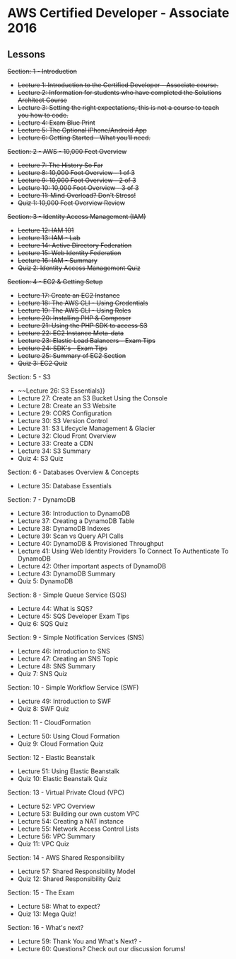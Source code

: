 # AWS Certified Developer - Associate 2016
## Lessons
~~Section: 1 - Introduction~~
- ~~Lecture 1: Introduction to the Certified Developer - Associate course.~~
- ~~Lecture 2: Information for students who have completed the Solutions Architect Course~~
- ~~Lecture 3: Setting the right expectations, this is not a course to teach you how to code.~~
- ~~Lecture 4: Exam Blue Print~~
- ~~Lecture 5: The Optional iPhone/Android App~~
- ~~Lecture 6: Getting Started - What you'll need.~~

~~Section: 2 - AWS - 10,000 Feet Overview~~
- ~~Lecture 7: The History So Far~~
- ~~Lecture 8: 10,000 Foot Overview - 1 of 3~~
- ~~Lecture 9: 10,000 Foot Overview - 2 of 3~~
- ~~Lecture 10: 10,000 Foot Overview - 3 of 3~~
- ~~Lecture 11: Mind Overload? Don't Stress!~~
- ~~Quiz 1: 10,000 Feet Overview Review~~

~~Section: 3 - Identity Access Management (IAM)~~
- ~~Lecture 12: IAM 101~~
- ~~Lecture 13: IAM - Lab~~
- ~~Lecture 14: Active Directory Federation~~
- ~~Lecture 15: Web Identity Federation~~
- ~~Lecture 16: IAM - Summary~~
- ~~Quiz 2: Identity Access Management Quiz~~

~~Section: 4 - EC2 & Getting Setup~~
- ~~Lecture 17: Create an EC2 Instance~~
- ~~Lecture 18: The AWS CLI - Using Credentials~~
- ~~Lecture 19: The AWS CLI - Using Roles~~
- ~~Lecture 20: Installing PHP & Composer~~
- ~~Lecture 21: Using the PHP SDK to access S3~~
- ~~Lecture 22: EC2 Instance Meta-data~~
- ~~Lecture 23: Elastic Load Balancers - Exam Tips~~
- ~~Lecture 24: SDK's - Exam Tips~~
- ~~Lecture 25: Summary of EC2 Section~~
- ~~Quiz 3: EC2 Quiz~~

Section: 5 - S3
- ~~Lecture 26: S3 Essentials}}
- Lecture 27: Create an S3 Bucket Using the Console
- Lecture 28: Create an S3 Website
- Lecture 29: CORS Configuration
- Lecture 30: S3 Version Control
- Lecture 31: S3 Lifecycle Management & Glacier
- Lecture 32: Cloud Front Overview
- Lecture 33: Create a CDN
- Lecture 34: S3 Summary
- Quiz 4: S3 Quiz

Section: 6 - Databases Overview & Concepts
- Lecture 35: Database Essentials

Section: 7 - DynamoDB
- Lecture 36: Introduction to DynamoDB
- Lecture 37: Creating a DynamoDB Table
- Lecture 38: DynamoDB Indexes
- Lecture 39: Scan vs Query API Calls
- Lecture 40: DynamoDB & Provisioned Throughput
- Lecture 41: Using Web Identity Providers To Connect To Authenticate To DynamoDB
- Lecture 42: Other important aspects of DynamoDB
- Lecture 43: DynamoDB Summary
- Quiz 5: DynamoDB

Section: 8 - Simple Queue Service (SQS)
- Lecture 44: What is SQS?
- Lecture 45: SQS Developer Exam Tips
- Quiz 6: SQS Quiz

Section: 9 - Simple Notification Services (SNS)
- Lecture 46: Introduction to SNS
- Lecture 47: Creating an SNS Topic
- Lecture 48: SNS Summary
- Quiz 7: SNS Quiz

Section: 10 - Simple Workflow Service (SWF)
- Lecture 49: Introduction to SWF
- Quiz 8: SWF Quiz

Section: 11 - CloudFormation
- Lecture 50: Using Cloud Formation
- Quiz 9: Cloud Formation Quiz

Section: 12 - Elastic Beanstalk
- Lecture 51: Using Elastic Beanstalk
- Quiz 10: Elastic Beanstalk Quiz

Section: 13 - Virtual Private Cloud (VPC)
- Lecture 52: VPC Overview
- Lecture 53: Building our own custom VPC
- Lecture 54: Creating a NAT instance
- Lecture 55: Network Access Control Lists
- Lecture 56: VPC Summary
- Quiz 11: VPC Quiz

Section: 14 - AWS Shared Responsibility
- Lecture 57: Shared Responsibility Model
- Quiz 12: Shared Responsibility Quiz

Section: 15 - The Exam
- Lecture 58: What to expect?
- Quiz 13: Mega Quiz!

Section: 16 - What's next?
- Lecture 59: Thank You and What's Next? -
- Lecture 60: Questions? Check out our discussion forums!
